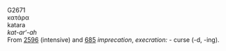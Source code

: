 <body>
  <p>G2671<br>  κατάρα  <br> katara  <br><i>kat-ar‘-ah </i><br>From <a href="g2596.htm">2596</a> (intensive) and <a href="g0685.htm">685</a>  <i>imprecation</i>, <i>execration:</i> - curse (-d, -ing).<br></p>
 </body>